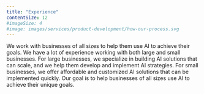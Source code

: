 ```yaml
---
title: "Experience"
contentSize: 12
#imageSize: 4
#image: images/services/product-development/how-our-process.svg
---
```


We work with businesses of all sizes to help them use AI to achieve their goals. We have 
a lot of experience working with both large and small businesses. For large businesses, 
we specialize in building AI solutions that can scale, and we help them develop and 
implement AI strategies. For small businesses, we offer affordable and customized AI 
solutions that can be implemented quickly. Our goal is to help businesses of all sizes use 
AI to achieve their unique goals.
